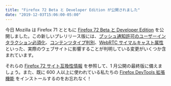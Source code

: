```yaml
---
title: "Firefox 72 Beta と Developer Edition が公開されました"
date: "2019-12-03T15:06:00-05:00"
---
```

今日 Mozilla は Firefox 71 とともに [Firefox 72 Beta と Developer Edition](https://www.mozilla.org/firefox/channel/desktop/) を公開しました。この新しいプレリリース版には、[プッシュ通知許可のユーザーインタラクション必須化](https://www.fxsitecompat.dev/en-CA/docs/2019/requesting-notification-permission-and-screen-capture-now-requires-user-interaction/)、[コンテンツタイプ判別](https://www.fxsitecompat.dev/ja/docs/2019/x-content-type-options-nosniff-now-applies-to-top-level-documents-causing-some-pages-to-be-downloaded/)、[WebRTC サイマルキャスト属性](https://www.fxsitecompat.dev/ja/docs/2019/pt-and-rid-in-webrtc-simulcast-attributes-are-no-longer-supported/) といった、実際のウェブサイトに影響することが判明している変更がいくつか含まれています。

それらの [Firefox 72 サイト互換性情報](https://www.fxsitecompat.dev/ja/releases/72/) を参照して、1 月公開の最終版に備えましょう。また、既に 600 人以上に使われている私たちの [Firefox DevTools 拡張機能](https://addons.mozilla.org/firefox/addon/site-compatibility-tools/) をインストールするのをお忘れなく！
